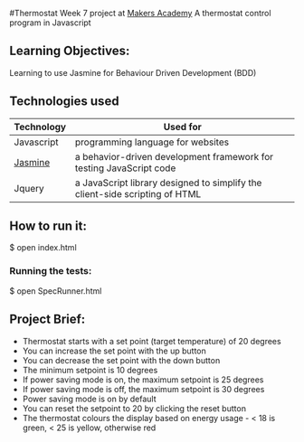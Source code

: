 #Thermostat
Week 7 project at [Makers Academy]
A thermostat control program in Javascript 

## Learning Objectives: 
Learning to use Jasmine for Behaviour Driven Development (BDD)

## Technologies used
|Technology                 |Used for                        |
|---------------------------|--------------------------------|
| Javascript                |programming language for websites|
| [Jasmine]                 |a behavior-driven development framework for testing JavaScript code|
| Jquery                    |a JavaScript library designed to simplify the client-side scripting of HTML |

## How to run it:

  $ open index.html

### Running the tests:

  $ open SpecRunner.html

## Project Brief:
- Thermostat starts with a set point (target temperature) of 20 degrees
- You can increase the set point with the up button
- You can decrease the set point with the down button
- The minimum setpoint is 10 degrees
- If power saving mode is on, the maximum setpoint is 25 degrees
- If power saving mode is off, the maximum setpoint is 30 degrees
- Power saving mode is on by default
- You can reset the setpoint to 20 by clicking the reset button
- The thermostat colours the display based on energy usage - < 18 is green, < 25 is yellow, otherwise red

[Makers Academy]:http://www.makersacademy.com/
[Jasmine]:http://jasmine.github.io/2.0/introduction.html